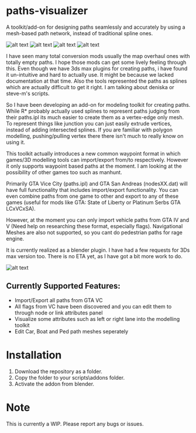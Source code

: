 # paths-visualizer
A toolkit/add-on for designing paths seamlessly and accurately by using a mesh-based path network, instead of traditional spline ones. 
 
![alt text](https://i.imgur.com/vB8Js8c.png)
![alt text](https://i.imgur.com/x8vGkOt.png)
![alt text](https://i.imgur.com/PM7GcmW.png)
![alt text](https://i.imgur.com/GXL3rng.png)

I have seen many total conversion mods usually the map overhaul ones with totally empty paths. I hope those mods can get some lively feeling through this. Even though we have 3ds max plugins for creating paths, i have found it un-intuitive and hard to actually use. It might be because we lacked documentation at that time. Also the tools represented the paths as splines which are actually difficult to get it right. I am talking about deniska or steve-m's scripts.

So I have been developing an add-on for modeling toolkit for creating paths. While R* probably actually used splines to represent paths judging from their paths.ipl its much easier to create them as a vertex-edge only mesh. To represent things like junction you can just easily extrude vertices, instead of adding intersected splines. If you are familiar with polygon modelling, pushing/pulling vertex there there isn't much to really know on using it.

This toolkit actually introduces a new common waypoint format in which games/3D modelling tools can import/export from/to respectively. However it only supports waypoint based paths at the moment. I am looking at the possibility of other games too such as manhunt.

Primarily GTA Vice City (paths.ipl) and GTA San Andreas (nodesXX.dat) will have full functionality that includes import/export functionality. You can even combine paths from one game to other and export to any of these games (useful for mods like GTA: State of Liberty or Platinum Serbs GTA LCxVCxSA).

However, at the moment you can only import vehicle paths from GTA IV and V (Need help on researching these format, especially flags). Navigational Meshes are also not supported, so you cant do pedestrian paths for rage engine. 
 
It is currently realized as a blender plugin. I have had a few requests for 3Ds max version too. There is no ETA yet, as I have got a bit more work to do.

![alt text](https://i.imgur.com/xfekQtw.gif)
 
## Currently Supported Features:
* Import/Export all paths from GTA VC
* All flags from VC have been discovered and you can edit them to through node or link attributes panel
* Visualize some attributes such as left or right lane into the modelling toolkit
* Edit Car, Boat and Ped path meshes seperately

# Installation
1. Download the repository as a folder.
2. Copy the folder to your scripts\addons folder.
3. Activate the addon from blender.

# Note
This is currently a WIP. Please report any bugs or issues.
